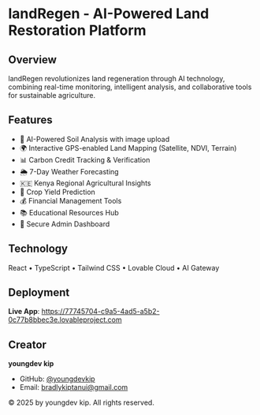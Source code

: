 # landRegen - AI-Powered Land Restoration Platform

## Overview

landRegen revolutionizes land regeneration through AI technology, combining real-time monitoring, intelligent analysis, and collaborative tools for sustainable agriculture.

## Features

- 🌱 AI-Powered Soil Analysis with image upload
- 🌍 Interactive GPS-enabled Land Mapping (Satellite, NDVI, Terrain)
- 📊 Carbon Credit Tracking & Verification
- 🌦️ 7-Day Weather Forecasting
- 🇰🇪 Kenya Regional Agricultural Insights
- 🌾 Crop Yield Prediction
- 💰 Financial Management Tools
- 📚 Educational Resources Hub
- 👥 Secure Admin Dashboard

## Technology

React • TypeScript • Tailwind CSS • Lovable Cloud • AI Gateway

## Deployment

**Live App**: https://77745704-c9a5-4ad5-a5b2-0c77b8bbec3e.lovableproject.com

## Creator

**youngdev kip**
- GitHub: [@youngdevkip](https://github.com/youngdevkip)
- Email: bradlykiptanui@gmail.com

© 2025 by youngdev kip. All rights reserved.
